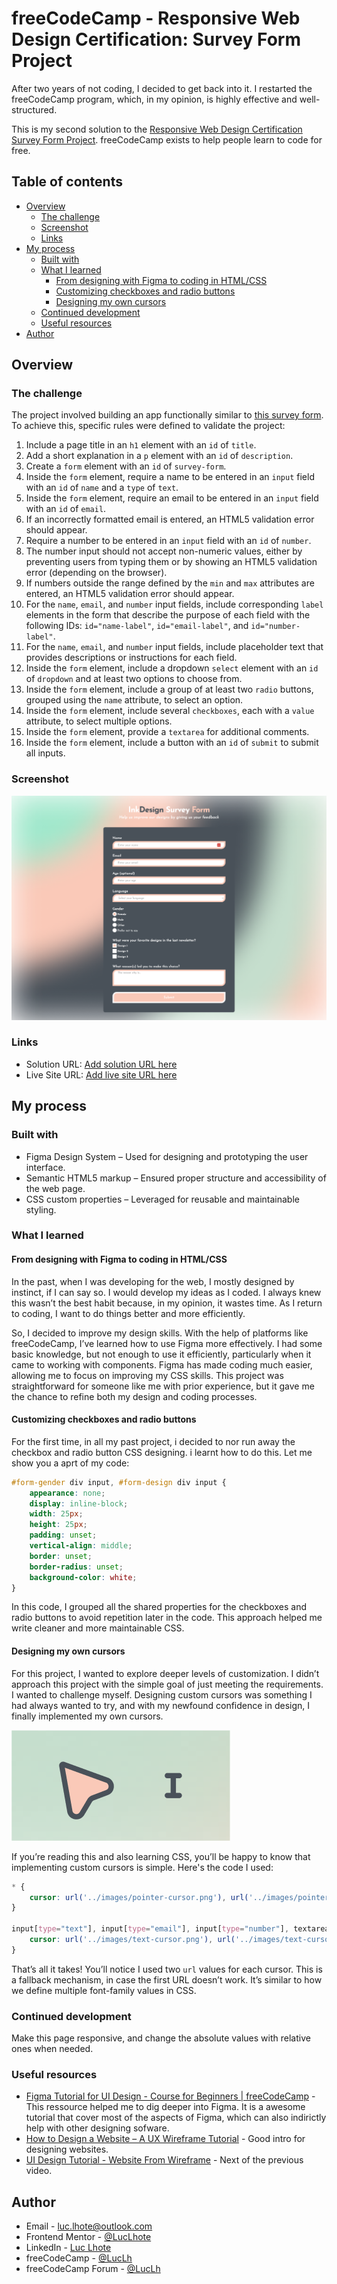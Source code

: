 # freeCodeCamp - Responsive Web Design Certification: Survey Form Project

After two years of not coding, I decided to get back into it. I restarted the freeCodeCamp program, which, in my opinion, is highly effective and well-structured.

 This is my second solution to the [Responsive Web Design Certification Survey Form Project](https://www.freecodecamp.org/learn/2022/responsive-web-design/build-a-survey-form-project/build-a-survey-form). freeCodeCamp exists to help people learn to code for free.

## Table of contents

- [Overview](#overview)
  - [The challenge](#the-challenge)
  - [Screenshot](#screenshot)
  - [Links](#links)
- [My process](#my-process)
  - [Built with](#built-with)
  - [What I learned](#what-i-learned)
    - [From designing with Figma to coding in HTML/CSS](#from-designing-with-figma-to-coding-in-htmlcss)
    - [Customizing checkboxes and radio buttons](#customizing-checkboxes-and-radio-buttons)
    - [Designing my own cursors](#designing-my-own-cursors)
  - [Continued development](#continued-development)
  - [Useful resources](#useful-resources)
- [Author](#author)

## Overview

### The challenge

The project involved building an app functionally similar to [this survey form](https://survey-form.freecodecamp.rocks). To achieve this, specific rules were defined to validate the project:

1. Include a page title in an ```h1``` element with an ```id``` of ```title```.
2. Add a short explanation in a ```p``` element with an ```id``` of ```description```.
3. Create a ```form``` element with an ```id``` of ```survey-form```.
4. Inside the ```form``` element, require a name to be entered in an ```input``` field with an ```id``` of ```name``` and a ```type``` of ```text```.
5. Inside the ```form``` element, require an email to be entered in an ```input``` field with an ```id``` of ```email```.
6. If an incorrectly formatted email is entered, an HTML5 validation error should appear.
7. Require a number to be entered in an ```input``` field with an ```id``` of ```number```.
8. The number input should not accept non-numeric values, either by preventing users from typing them or by showing an HTML5 validation error (depending on the browser).
9. If numbers outside the range defined by the ```min``` and ```max``` attributes are entered, an HTML5 validation error should appear.
10. For the ```name```, ```email```, and ```number``` input fields, include corresponding ```label``` elements in the form that describe the purpose of each field with the following IDs: ```id="name-label"```, ```id="email-label"```, and ```id="number-label"```.
11. For the ```name```, ```email```, and ```number``` input fields, include placeholder text that provides descriptions or instructions for each field.
12. Inside the ```form``` element, include a dropdown ```select``` element with an ```id``` of ```dropdown``` and at least two options to choose from.
13. Inside the ```form``` element, include a group of at least two ```radio``` buttons, grouped using the ```name``` attribute, to select an option.
14. Inside the ```form``` element, include several ```checkboxes```, each with a ```value``` attribute, to select multiple options.
15. Inside the ```form``` element, provide a ```textarea``` for additional comments.
16. Inside the ```form``` element, include a button with an ```id``` of ```submit``` to submit all inputs.

### Screenshot

![](./images/design/desktop-page.png)

### Links

- Solution URL: [Add solution URL here](https://github.com/LucLhote/FrontendMentor-Stats-preview-card-component-challenge)
- Live Site URL: [Add live site URL here](https://luclhote.github.io/FrontendMentor-Stats-preview-card-component-challenge/)

## My process

### Built with

- Figma Design System – Used for designing and prototyping the user interface.
- Semantic HTML5 markup – Ensured proper structure and accessibility of the web page.
- CSS custom properties – Leveraged for reusable and maintainable styling.

### What I learned

#### From designing with Figma to coding in HTML/CSS

In the past, when I was developing for the web, I mostly designed by instinct, if I can say so. I would develop my ideas as I coded. I always knew this wasn’t the best habit because, in my opinion, it wastes time. As I return to coding, I want to do things better and more efficiently.

So, I decided to improve my design skills. With the help of platforms like freeCodeCamp, I’ve learned how to use Figma more effectively. I had some basic knowledge, but not enough to use it efficiently, particularly when it came to working with components. Figma has made coding much easier, allowing me to focus on improving my CSS skills. This project was straightforward for someone like me with prior experience, but it gave me the chance to refine both my design and coding processes.

#### Customizing checkboxes and radio buttons

For the first time, in all my past project, i decided to nor run away the checkbox and radio button CSS designing. i learnt how to do this. Let me show you a aprt of my code:

```css
#form-gender div input, #form-design div input {
    appearance: none;
    display: inline-block;
    width: 25px;
    height: 25px;
    padding: unset;
    vertical-align: middle;
    border: unset;
    border-radius: unset;
    background-color: white;
}
```

In this code, I grouped all the shared properties for the checkboxes and radio buttons to avoid repetition later in the code. This approach helped me write cleaner and more maintainable CSS.

#### Designing my own cursors

For this project, I wanted to explore deeper levels of customization. I didn’t approach this project with the simple goal of just meeting the requirements. I wanted to challenge myself. Designing custom cursors was something I had always wanted to try, and with my newfound confidence in design, I finally implemented my own cursors.

![](./images/design/cursors-showcase.png)

If you’re reading this and also learning CSS, you’ll be happy to know that implementing custom cursors is simple. Here's the code I used:

```css
* {
    cursor: url('../images/pointer-cursor.png'), url('../images/pointer-cursor.svg'), auto;
}

input[type="text"], input[type="email"], input[type="number"], textarea {
    cursor: url('../images/text-cursor.png'), url('../images/text-cursor.svg'), auto;
}
```

That’s all it takes! You’ll notice I used two ```url``` values for each cursor. This is a fallback mechanism, in case the first URL doesn’t work. It’s similar to how we define multiple font-family values in CSS.

### Continued development

Make this page responsive, and change the absolute values with relative ones when needed.

### Useful resources

- [Figma Tutorial for UI Design - Course for Beginners | freeCodeCamp](https://www.youtube.com/watch?v=jwCmIBJ8Jtc) - This ressource helped me to dig deeper into Figma. It is a awesome tutorial that cover most of the aspects of Figma, which can also indirictly help with other designing sofware.
- [How to Design a Website – A UX Wireframe Tutorial](https://www.youtube.com/watch?v=pN92rnO_n5U) - Good intro for designing websites.
- [UI Design Tutorial - Website From Wireframe](https://www.youtube.com/watch?v=_P3CrgFlXhg) - Next of the previous video.

## Author

- Email - [luc.lhote@outlook.com](luc.lhote@outlook.com)
- Frontend Mentor - [@LucLhote](https://www.frontendmentor.io/profile/LucLhote)
- LinkedIn - [Luc Lhote](https://www.linkedin.com/in/luclhote/)
- freeCodeCamp - [@LucLh](https://www.freecodecamp.org/LucLh)
- freeCodeCamp Forum - [@LucLh](https://forum.freecodecamp.org/u/luclh/summary)
